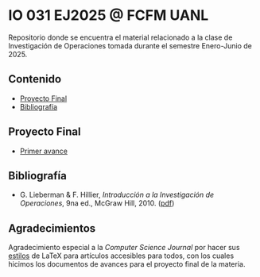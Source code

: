 # IO 031 EJ2025 @ FCFM UANL
Repositorio donde se encuentra el material relacionado a la clase de Investigación de Operaciones tomada durante el semestre Enero-Junio de 2025.


## Contenido
- [Proyecto Final](#proyecto-final)
- [Bibliografía](#bibliografía)

## Proyecto Final
- [Primer avance]()

## Bibliografía
- G. Lieberman & F. Hillier, *Introducción a la Investigación de Operaciones*, 9na ed., McGraw Hill, 2010. ([pdf](./Libros/Introducción%20a%20la%20Investigación%20de%20Operaciones%20(9na%20ed)%20-%20Hillier%20Lieberman.pdf))

## Agradecimientos
Agradecimiento especial a la *Computer Science Journal* por hacer sus [estilos](https://journals.agh.edu.pl//public/journals/4/styles/StyleWithSamples.zip) de LaTeX para artículos accesibles para todos, con los cuales hicimos los documentos de avances para el proyecto final de la materia.